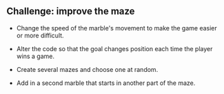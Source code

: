 ## Challenge: improve the maze

+ Change the speed of the marble's movement to make the game easier or more difficult.

+ Alter the code so that the goal changes position each time the player wins a game.

+ Create several mazes and choose one at random.

+ Add in a second marble that starts in another part of the maze.
